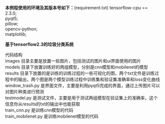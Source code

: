 **本例程使用的环境及其版本号如下：**(requirement.txt)
  tensorflow-cpu == 2.3.0;<br />
  pyqt5;<br />
  pillow;<br />
  opencv-python;<br />
  matplotlib;<br />

**基于tensorflow2.3的垃圾分类系统**

  代码结构<br />
images 目录主要是放置一些图片，包括测试的图片和ui界面使用的图片<br />
models 目录下放置训练好的两组模型，分别是cnn模型和mobilenet的模型<br />
results 目录下放置的是训练的训练过程的一些可视化的图，两个txt文件是训练过程中的输出，两个图是两个模型训练过程中训练集和验证集准确率和loss变化曲线<br />
window_trash.py 是界面文件，主要是利用pyqt5完成的界面，通过上传图片可以对图片种类进行预测<br />
testmodel.py 是测试文件，主要是用于测试两组模型在验证集上的准确率，这个信息你从results的txt的输出中也能获取<br />
train_cnn.py 是训练cnn模型的代码<br />
train_mobilenet.py 是训练mobilenet模型的代码<br />
